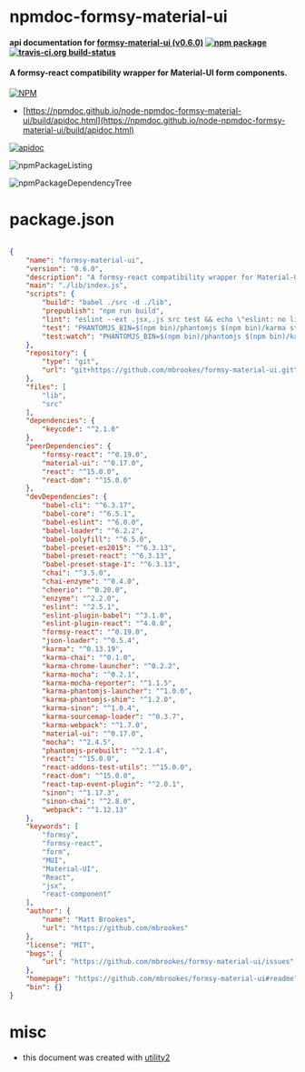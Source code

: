 # npmdoc-formsy-material-ui

#### api documentation for  [formsy-material-ui (v0.6.0)](https://github.com/mbrookes/formsy-material-ui#readme)  [![npm package](https://img.shields.io/npm/v/npmdoc-formsy-material-ui.svg?style=flat-square)](https://www.npmjs.org/package/npmdoc-formsy-material-ui) [![travis-ci.org build-status](https://api.travis-ci.org/npmdoc/node-npmdoc-formsy-material-ui.svg)](https://travis-ci.org/npmdoc/node-npmdoc-formsy-material-ui)

#### A formsy-react compatibility wrapper for Material-UI form components.

[![NPM](https://nodei.co/npm/formsy-material-ui.png?downloads=true&downloadRank=true&stars=true)](https://www.npmjs.com/package/formsy-material-ui)

- [https://npmdoc.github.io/node-npmdoc-formsy-material-ui/build/apidoc.html](https://npmdoc.github.io/node-npmdoc-formsy-material-ui/build/apidoc.html)

[![apidoc](https://npmdoc.github.io/node-npmdoc-formsy-material-ui/build/screenCapture.buildCi.browser.%252Ftmp%252Fbuild%252Fapidoc.html.png)](https://npmdoc.github.io/node-npmdoc-formsy-material-ui/build/apidoc.html)

![npmPackageListing](https://npmdoc.github.io/node-npmdoc-formsy-material-ui/build/screenCapture.npmPackageListing.svg)

![npmPackageDependencyTree](https://npmdoc.github.io/node-npmdoc-formsy-material-ui/build/screenCapture.npmPackageDependencyTree.svg)



# package.json

```json

{
    "name": "formsy-material-ui",
    "version": "0.6.0",
    "description": "A formsy-react compatibility wrapper for Material-UI form components.",
    "main": "./lib/index.js",
    "scripts": {
        "build": "babel ./src -d ./lib",
        "prepublish": "npm run build",
        "lint": "eslint --ext .jsx,.js src test && echo \"eslint: no lint errors\"",
        "test": "PHANTOMJS_BIN=$(npm bin)/phantomjs $(npm bin)/karma start --single-run",
        "test:watch": "PHANTOMJS_BIN=$(npm bin)/phantomjs $(npm bin)/karma start"
    },
    "repository": {
        "type": "git",
        "url": "git+https://github.com/mbrookes/formsy-material-ui.git"
    },
    "files": [
        "lib",
        "src"
    ],
    "dependencies": {
        "keycode": "^2.1.0"
    },
    "peerDependencies": {
        "formsy-react": "^0.19.0",
        "material-ui": "^0.17.0",
        "react": "^15.0.0",
        "react-dom": "^15.0.0"
    },
    "devDependencies": {
        "babel-cli": "^6.3.17",
        "babel-core": "^6.5.1",
        "babel-eslint": "^6.0.0",
        "babel-loader": "^6.2.2",
        "babel-polyfill": "^6.5.0",
        "babel-preset-es2015": "^6.3.13",
        "babel-preset-react": "^6.3.13",
        "babel-preset-stage-1": "^6.3.13",
        "chai": "^3.5.0",
        "chai-enzyme": "^0.4.0",
        "cheerio": "^0.20.0",
        "enzyme": "^2.2.0",
        "eslint": "^2.5.1",
        "eslint-plugin-babel": "^3.1.0",
        "eslint-plugin-react": "^4.0.0",
        "formsy-react": "^0.19.0",
        "json-loader": "^0.5.4",
        "karma": "^0.13.19",
        "karma-chai": "^0.1.0",
        "karma-chrome-launcher": "^0.2.2",
        "karma-mocha": "^0.2.1",
        "karma-mocha-reporter": "^1.1.5",
        "karma-phantomjs-launcher": "^1.0.0",
        "karma-phantomjs-shim": "^1.2.0",
        "karma-sinon": "^1.0.4",
        "karma-sourcemap-loader": "^0.3.7",
        "karma-webpack": "^1.7.0",
        "material-ui": "^0.17.0",
        "mocha": "^2.4.5",
        "phantomjs-prebuilt": "^2.1.4",
        "react": "^15.0.0",
        "react-addons-test-utils": "^15.0.0",
        "react-dom": "^15.0.0",
        "react-tap-event-plugin": "^2.0.1",
        "sinon": "^1.17.3",
        "sinon-chai": "^2.8.0",
        "webpack": "^1.12.13"
    },
    "keywords": [
        "formsy",
        "formsy-react",
        "form",
        "MUI",
        "Material-UI",
        "React",
        "jsx",
        "react-component"
    ],
    "author": {
        "name": "Matt Brookes",
        "url": "https://github.com/mbrookes"
    },
    "license": "MIT",
    "bugs": {
        "url": "https://github.com/mbrookes/formsy-material-ui/issues"
    },
    "homepage": "https://github.com/mbrookes/formsy-material-ui#readme",
    "bin": {}
}
```



# misc
- this document was created with [utility2](https://github.com/kaizhu256/node-utility2)

